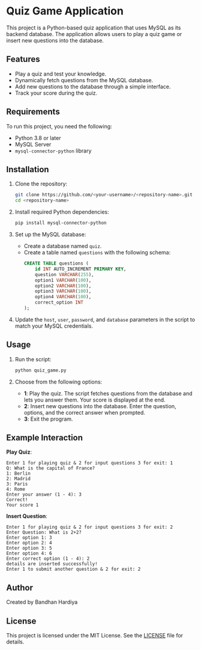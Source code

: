 # Quiz Game Application

This project is a Python-based quiz application that uses MySQL as its backend database. The application allows users to play a quiz game or insert new questions into the database. 

## Features
- Play a quiz and test your knowledge.
- Dynamically fetch questions from the MySQL database.
- Add new questions to the database through a simple interface.
- Track your score during the quiz.

## Requirements
To run this project, you need the following:

- Python 3.8 or later
- MySQL Server
- `mysql-connector-python` library

## Installation

1. Clone the repository:
   ```bash
   git clone https://github.com/<your-username>/<repository-name>.git
   cd <repository-name>
   ```

2. Install required Python dependencies:
   ```bash
   pip install mysql-connector-python
   ```

3. Set up the MySQL database:
   - Create a database named `quiz`.
   - Create a table named `questions` with the following schema:
     ```sql
     CREATE TABLE questions (
         id INT AUTO_INCREMENT PRIMARY KEY,
         question VARCHAR(255),
         option1 VARCHAR(100),
         option2 VARCHAR(100),
         option3 VARCHAR(100),
         option4 VARCHAR(100),
         correct_option INT
     );
     ```

4. Update the `host`, `user`, `password`, and `database` parameters in the script to match your MySQL credentials.

## Usage

1. Run the script:
   ```bash
   python quiz_game.py
   ```

2. Choose from the following options:
   - **1**: Play the quiz. The script fetches questions from the database and lets you answer them. Your score is displayed at the end.
   - **2**: Insert new questions into the database. Enter the question, options, and the correct answer when prompted.
   - **3**: Exit the program.

## Example Interaction

**Play Quiz**:
```text
Enter 1 for playing quiz & 2 for input questions 3 for exit: 1
Q: What is the capital of France?
1: Berlin
2: Madrid
3: Paris
4: Rome
Enter your answer (1 - 4): 3
Correct!
Your score 1
```

**Insert Question**:
```text
Enter 1 for playing quiz & 2 for input questions 3 for exit: 2
Enter Question: What is 2+2?
Enter option 1: 3
Enter option 2: 4
Enter option 3: 5
Enter option 4: 6
Enter correct option (1 - 4): 2
details are inserted successfully! 
Enter 1 to submit another question & 2 for exit: 2
```

## Author
Created by Bandhan Hardiya

## License
This project is licensed under the MIT License. See the [LICENSE](LICENSE) file for details.
